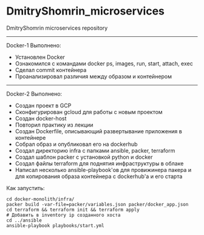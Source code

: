 # DmitryShomrin_microservices
DmitryShomrin microservices repository

***
Docker-1
Выполнено:
 - Установлен Docker
 - Ознакомился с командами docker ps, images, run, start, attach, exec
 - Сделал commit контейнера
 - Проанализировал различия между образом и контейнером

***
Docker-2
Выполнено:
 - Создан проект в GCP
 - Сконфигурирован gcloud для работы с новым проектом
 - Создан docker-host
 - Повторил практику из лекции
 - Создан Dockerfile, описывающий развертывание приложения в контейнере
 - Собрал образ и опубликовал его на dockerhub
 - Создал директорию infra с папками ansible, packer, terraform
 - Создал шаблон packer с установкой python и docker
 - Создал файлы terraform для поднятия инфраструктуры в облаке
 - Написал несколько ansible-playbook'ов для провижинера пакера и для копирования образа контейнера с dockerhub'а и его старта

 Как запустить:
 ```
cd docker-monolith/infra/
packer build -var-file=packer/variables.json packer/docker_app.json 
cd terraform && terraform init && terraform apply
# Добавить в inventory ip созданного хоста
cd ../ansible 
ansible-playbook playbooks/start.yml
```
